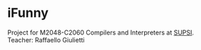 # iFunny
Project for M2048-C2060 Compilers and Interpreters at
[SUPSI](https://supsi.ch/).  
Teacher: Raffaello Giulietti
